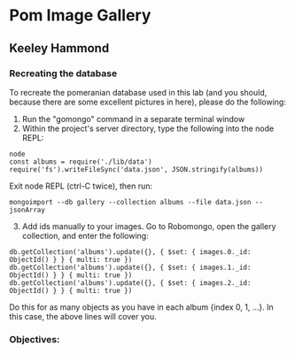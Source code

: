 # Pom Image Gallery
## Keeley Hammond

### Recreating the database
To recreate the pomeranian database used in this lab (and you should, because there are some excellent pictures in here), please do the following:

1. Run the "gomongo" command in a separate terminal window
2. Within the project's server directory, type the following into the node REPL:

```
node
const albums = require('./lib/data')
require('fs').writeFileSync('data.json', JSON.stringify(albums))
```
Exit node REPL (ctrl-C twice), then run:
```
mongoimport --db gallery --collection albums --file data.json --jsonArray
```

3. Add ids manually to your images. Go to Robomongo, open the gallery collection, and enter the following:
```
db.getCollection('albums').update({}, { $set: { images.0._id: ObjectId() } } { multi: true })
db.getCollection('albums').update({}, { $set: { images.1._id: ObjectId() } } { multi: true })
db.getCollection('albums').update({}, { $set: { images.2._id: ObjectId() } } { multi: true })
```

Do this for as many objects as you have in each album {index 0, 1, ...}. In this case, the above lines will cover you.

### Objectives: